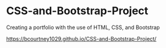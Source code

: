 # CSS-and-Bootstrap-Project
Creating a portfolio with the use of HTML, CSS, and Bootstrap

https://bcourtney1029.github.io/CSS-and-Bootstrap-Project/
